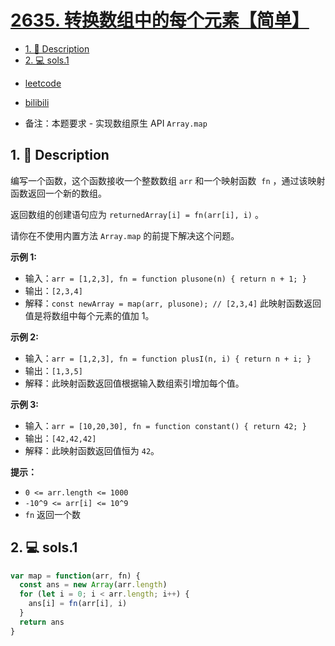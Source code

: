 # [2635. 转换数组中的每个元素【简单】](https://github.com/Tdahuyou/leetcode/tree/main/2635.%20%E8%BD%AC%E6%8D%A2%E6%95%B0%E7%BB%84%E4%B8%AD%E7%9A%84%E6%AF%8F%E4%B8%AA%E5%85%83%E7%B4%A0%E3%80%90%E7%AE%80%E5%8D%95%E3%80%91)

<!-- region:toc -->
- [1. 📝 Description](#1--description)
- [2. 💻 sols.1](#2--sols1)
<!-- endregion:toc -->
- [leetcode](https://leetcode.cn/problems/apply-transform-over-each-element-in-array)
- [bilibili](https://www.bilibili.com/video/BV1DivNejEb1/)

- 备注：本题要求 - 实现数组原生 API `Array.map`

## 1. 📝 Description

编写一个函数，这个函数接收一个整数数组 `arr` 和一个映射函数  `fn` ，通过该映射函数返回一个新的数组。

返回数组的创建语句应为 `returnedArray[i] = fn(arr[i], i)` 。

请你在不使用内置方法 `Array.map` 的前提下解决这个问题。

**示例 1:**

- 输入：`arr = [1,2,3], fn = function plusone(n) { return n + 1; }`
- 输出：`[2,3,4]`
- 解释：`const newArray = map(arr, plusone); // [2,3,4]` 此映射函数返回值是将数组中每个元素的值加 1。

**示例 2:**

- 输入：`arr = [1,2,3], fn = function plusI(n, i) { return n + i; }`
- 输出：`[1,3,5]`
- 解释：此映射函数返回值根据输入数组索引增加每个值。

**示例 3:**

- 输入：`arr = [10,20,30], fn = function constant() { return 42; }`
- 输出：`[42,42,42]`
- 解释：此映射函数返回值恒为 `42`。

**提示：**

- `0 <= arr.length <= 1000`
- `-10^9 <= arr[i] <= 10^9`
- `fn` 返回一个数

## 2. 💻 sols.1

```javascript
var map = function(arr, fn) {
  const ans = new Array(arr.length)
  for (let i = 0; i < arr.length; i++) {
    ans[i] = fn(arr[i], i)
  }
  return ans
}
```







